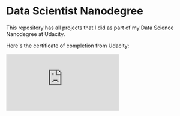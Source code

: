 # Data Scientist Nanodegree

This repository has all projects that I did as part of my Data Science Nanodegree at Udacity.

Here's the certificate of completion from Udacity:

![Alt text](https://github.com/axerocks/udacity_data_scientist_nanodegree/blob/main/UDACITY_NANODEGREE_CERTIFICATE.pdf)

